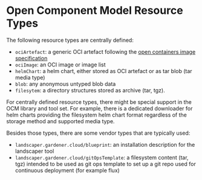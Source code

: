 # Open Component Model Resource Types

The following resource types are centrally defined:

- `ociArtefact`: a generic OCI artefact following the
   [open containers image specification](https://github.com/opencontainers/image-spec/blob/main/spec.md)
- `ociImage`: an OCI image or image list
- `helmChart`: a helm chart, either stored as OCI artefact or as tar blob (tar media type)
- `blob`: any anonymous untyped blob data
- `filesytem`: a directory structures stored as archive (tar, tgz).

For centrally defined resource types, there might be special support in the
OCM library and tool set. For example, there is a dedicated downloader
for helm charts providing the filesystem helm chart format regardless of
the storage method and supported media type.

Besides those types, there are some vendor types that are typically used:

- `landscaper.gardener.cloud/blueprint`: an installation description for the landscaper tool
- `landscaper.gardener.cloud/gitOpsTemplate`: a filesystem content (tar, tgz)
  intended to be used as git ops template to set up a git repo used for continuous deployment (for example flux)
